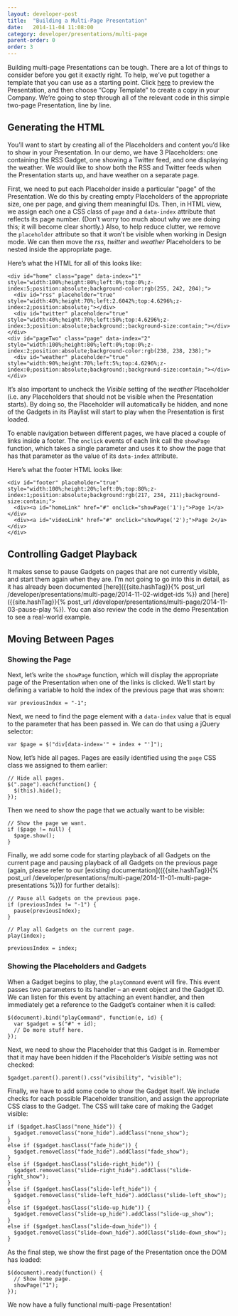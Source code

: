 ```yaml
---
layout: developer-post
title:  "Building a Multi-Page Presentation"
date:   2014-11-04 11:08:00
category: developer/presentations/multi-page
parent-order: 0
order: 3
---
```


Building multi-page Presentations can be tough. There are a lot of things to consider before you get it exactly right. To help, we’ve put together a template that you can use as a starting point. Click [here](http://preview.risevision.com/Viewer.html?type=presentation&id=d7bf4153-eff6-474d-a831-4a1291e8af4a) to preview the Presentation, and then choose “Copy Template” to create a copy in your Company. We’re going to step through all of the relevant code in this simple two-page Presentation, line by line.

## Generating the HTML
You’ll want to start by creating all of the Placeholders and content you’d like to show in your Presentation. In our demo, we have 3 Placeholders: one containing the RSS Gadget, one showing a Twitter feed, and one displaying the weather. We would like to show both the RSS and Twitter feeds when the Presentation starts up, and have weather on a separate page.

First, we need to put each Placeholder inside a particular "page" of the Presentation. We do this by creating empty Placeholders of the appropriate size, one per page, and giving them meaningful IDs. Then, in HTML view, we assign each one a CSS class of `page` and a `data-index` attribute that reflects its page number. (Don’t worry too much about why we are doing this; it will become clear shortly.) Also, to help reduce clutter, we remove the `placeholder` attribute so that it won’t be visible when working in Design mode. We can then move the *rss*, *twitter* and *weather* Placeholders to be nested inside the appropriate page.

Here’s what the HTML for all of this looks like:

```
<div id="home" class="page" data-index="1" style="width:100%;height:80%;left:0%;top:0%;z-index:5;position:absolute;background-color:rgb(255, 242, 204);">
  <div id="rss" placeholder="true" style="width:40%;height:70%;left:2.6042%;top:4.6296%;z-index:2;position:absolute;"></div>
  <div id="twitter" placeholder="true" style="width:40%;height:70%;left:50%;top:4.6296%;z-index:3;position:absolute;background:;background-size:contain;"></div>
</div>
<div id="pageTwo" class="page" data-index="2" style="width:100%;height:80%;left:0%;top:0%;z-index:2;position:absolute;background-color:rgb(238, 238, 238);">
  <div id="weather" placeholder="true" style="width:90%;height:70%;left:5%;top:4.6296%;z-index:0;position:absolute;background:;background-size:contain;"></div>
</div>
```

It’s also important to uncheck the *Visible* setting of the *weather* Placeholder (i.e. any Placeholders that should not be visible when the Presentation starts). By doing so, the Placeholder will automatically be hidden, and none of the Gadgets in its Playlist will start to play when the Presentation is first loaded.

To enable navigation between different pages, we have placed a couple of links inside a footer. The `onclick` events of each link call the `showPage` function, which takes a single parameter and uses it to show the page that has that parameter as the value of its `data-index` attribute.

Here’s what the footer HTML looks like:

```
<div id="footer" placeholder="true" style="width:100%;height:20%;left:0%;top:80%;z-index:1;position:absolute;background:rgb(217, 234, 211);background-size:contain;">
  <div><a id="homeLink" href="#" onclick="showPage('1');">Page 1</a></div>
  <div><a id="videoLink" href="#" onclick="showPage('2');">Page 2</a></div>
</div>
```

## Controlling Gadget Playback
It makes sense to pause Gadgets on pages that are not currently visible, and start them again when they are. I’m not going to go into this in detail, as it has already been documented [here]({{site.hashTag}}{% post_url /developer/presentations/multi-page/2014-11-02-widget-ids %}) and [here]({{site.hashTag}}{% post_url /developer/presentations/multi-page/2014-11-03-pause-play %}). You can also review the code in the demo Presentation to see a real-world example.

## Moving Between Pages

### Showing the Page
Next, let’s write the `showPage` function, which will display the appropriate page of the Presentation when one of the links is clicked. We’ll start by defining a variable to hold the index of the previous page that was shown:

```
var previousIndex = "-1";
```

Next, we need to find the page element with a `data-index` value that is equal to the parameter that has been passed in. We can do that using a jQuery selector:

```
var $page = $("div[data-index='" + index + "']");
```

Now, let’s hide all pages. Pages are easily identified using the `page` CSS class we assigned to them earlier:

```
// Hide all pages.
$(".page").each(function() {
  $(this).hide();
});
```

Then we need to show the page that we actually want to be visible:

```
// Show the page we want.
if ($page != null) {
  $page.show();
}
```

Finally, we add some code for starting playback of all Gadgets on the current page and pausing playback of all Gadgets on the previous page (again, please refer to our [existing documentation](({{site.hashTag}}{% post_url /developer/presentations/multi-page/2014-11-01-multi-page-presentations %})) for further details):

```
// Pause all Gadgets on the previous page.
if (previousIndex != "-1") {
  pause(previousIndex);
}

// Play all Gadgets on the current page.
play(index);

previousIndex = index;
```

### Showing the Placeholders and Gadgets
When a Gadget begins to play, the `playCommand` event will fire. This event passes two parameters to its handler – an event object and the Gadget ID. We can listen for this event by attaching an event handler, and then immediately get a reference to the Gadget’s container when it is called:

```
$(document).bind("playCommand", function(e, id) {
  var $gadget = $("#" + id);
  // Do more stuff here.
});
```

Next, we need to show the Placeholder that this Gadget is in. Remember that it may have been hidden if the Placeholder’s *Visible* setting was not checked:

```
$gadget.parent().parent().css("visibility", "visible");
```

Finally, we have to add some code to show the Gadget itself. We include checks for each possible Placeholder transition, and assign the appropriate CSS class to the Gadget. The CSS will take care of making the Gadget visible:

```
if ($gadget.hasClass("none_hide")) {
  $gadget.removeClass("none_hide").addClass("none_show");
}
else if ($gadget.hasClass("fade_hide")) {
  $gadget.removeClass("fade_hide").addClass("fade_show");
}
else if ($gadget.hasClass("slide-right_hide")) {
  $gadget.removeClass("slide-right_hide").addClass("slide-right_show");
}
else if ($gadget.hasClass("slide-left_hide")) {
  $gadget.removeClass("slide-left_hide").addClass("slide-left_show");
}
else if ($gadget.hasClass("slide-up_hide")) {
  $gadget.removeClass("slide-up_hide").addClass("slide-up_show");
}
else if ($gadget.hasClass("slide-down_hide")) {
  $gadget.removeClass("slide-down_hide").addClass("slide-down_show");
}
```

As the final step, we show the first page of the Presentation once the DOM has loaded:

```
$(document).ready(function() {
  // Show home page.
  showPage("1");
});
```

We now have a fully functional multi-page Presentation!
